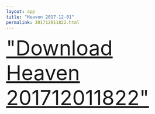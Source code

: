 ```yaml
---
layout: app
title: "Heaven 2017-12-01"
permalink: 201712011822.html
---
```

<div class="pure-g">
    <div class="pure-u-1-1" style="font-size: 4em">
        <a class="pure-button-primary" href="itms-services://?action=download-manifest&url=https%3A%2F%2Flitsungyisigono.github.io%2FTestScript%2Fmanifests%2F201712011822.plist"><i class="fa fa-download" aria-hidden="true"></i>"Download Heaven 201712011822"</a>
    </div>
</div>
